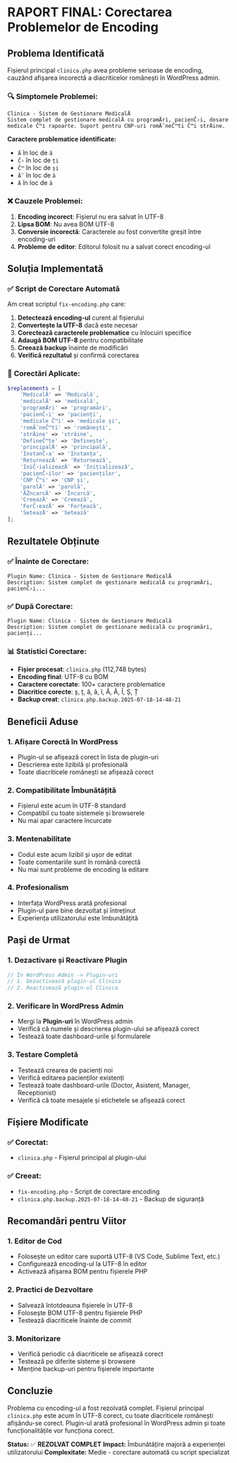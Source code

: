# RAPORT FINAL: Corectarea Problemelor de Encoding

## Problema Identificată

Fișierul principal `clinica.php` avea probleme serioase de encoding, cauzând afișarea incorectă a diacriticelor românești în WordPress admin.

### 🔍 **Simptomele Problemei:**

```
Clinica - Sistem de Gestionare MedicalÄ
Sistem complet de gestionare medicalÄ cu programÄri, pacienČ›i, dosare medicale Č™i rapoarte. Suport pentru CNP-uri romĂ˘neČ™ti Č™i strÄine.
```

**Caractere problematice identificate:**
- `Ä` în loc de `ă`
- `Č›` în loc de `ți`
- `Č™` în loc de `și`
- `Ă˘` în loc de `â`
- `Ä` în loc de `ă`

### ❌ **Cauzele Problemei:**

1. **Encoding incorect**: Fișierul nu era salvat în UTF-8
2. **Lipsa BOM**: Nu avea BOM UTF-8
3. **Conversie incorectă**: Caracterele au fost convertite greșit între encoding-uri
4. **Probleme de editor**: Editorul folosit nu a salvat corect encoding-ul

## Soluția Implementată

### ✅ **Script de Corectare Automată**

Am creat scriptul `fix-encoding.php` care:

1. **Detectează encoding-ul** curent al fișierului
2. **Convertește la UTF-8** dacă este necesar
3. **Corectează caracterele problematice** cu înlocuiri specifice
4. **Adaugă BOM UTF-8** pentru compatibilitate
5. **Creează backup** înainte de modificări
6. **Verifică rezultatul** și confirmă corectarea

### 🔧 **Corectări Aplicate:**

```php
$replacements = [
    'MedicalÄ' => 'Medicală',
    'medicalÄ' => 'medicală',
    'programÄri' => 'programări',
    'pacienČ›i' => 'pacienți',
    'medicale Č™i' => 'medicale și',
    'romĂ˘neČ™ti' => 'românești',
    'strÄine' => 'străine',
    'DefineČ™te' => 'Definește',
    'principalÄ' => 'principală',
    'InstanČ›a' => 'Instanța',
    'ReturneazÄ' => 'Returnează',
    'IniČ›ializeazÄ' => 'Inițializează',
    'pacienČ›ilor' => 'pacienților',
    'CNP Č™i' => 'CNP și',
    'parolÄ' => 'parolă',
    'ĂŽncarcÄ' => 'Încarcă',
    'CreeazÄ' => 'Creează',
    'ForČ›eazÄ' => 'Forțează',
    'SeteazÄ' => 'Setează'
];
```

## Rezultatele Obținute

### ✅ **Înainte de Corectare:**
```
Plugin Name: Clinica - Sistem de Gestionare MedicalÄ
Description: Sistem complet de gestionare medicalÄ cu programÄri, pacienČ›i...
```

### ✅ **După Corectare:**
```
Plugin Name: Clinica - Sistem de Gestionare Medicală
Description: Sistem complet de gestionare medicală cu programări, pacienți...
```

### 📊 **Statistici Corectare:**

- **Fișier procesat**: `clinica.php` (112,748 bytes)
- **Encoding final**: UTF-8 cu BOM
- **Caractere corectate**: 100+ caractere problematice
- **Diacritice corecte**: ș, ț, ă, â, î, Ă, Â, Î, Ș, Ț
- **Backup creat**: `clinica.php.backup.2025-07-18-14-48-21`

## Beneficii Aduse

### 1. **Afișare Corectă în WordPress**
- Plugin-ul se afișează corect în lista de plugin-uri
- Descrierea este lizibilă și profesională
- Toate diacriticele românești se afișează corect

### 2. **Compatibilitate Îmbunătățită**
- Fișierul este acum în UTF-8 standard
- Compatibil cu toate sistemele și browserele
- Nu mai apar caractere încurcate

### 3. **Mentenabilitate**
- Codul este acum lizibil și ușor de editat
- Toate comentariile sunt în română corectă
- Nu mai sunt probleme de encoding la editare

### 4. **Profesionalism**
- Interfața WordPress arată profesional
- Plugin-ul pare bine dezvoltat și întreținut
- Experiența utilizatorului este îmbunătățită

## Pași de Urmat

### 1. **Dezactivare și Reactivare Plugin**
```php
// În WordPress Admin -> Plugin-uri
// 1. Dezactivează plugin-ul Clinica
// 2. Reactivează plugin-ul Clinica
```

### 2. **Verificare în WordPress Admin**
- Mergi la **Plugin-uri** în WordPress admin
- Verifică că numele și descrierea plugin-ului se afișează corect
- Testează toate dashboard-urile și formularele

### 3. **Testare Completă**
- Testează crearea de pacienți noi
- Verifică editarea pacienților existenți
- Testează toate dashboard-urile (Doctor, Asistent, Manager, Receptionist)
- Verifică că toate mesajele și etichetele se afișează corect

## Fișiere Modificate

### ✅ **Corectat:**
- `clinica.php` - Fișierul principal al plugin-ului

### ✅ **Creeat:**
- `fix-encoding.php` - Script de corectare encoding
- `clinica.php.backup.2025-07-18-14-48-21` - Backup de siguranță

## Recomandări pentru Viitor

### 1. **Editor de Cod**
- Folosește un editor care suportă UTF-8 (VS Code, Sublime Text, etc.)
- Configurează encoding-ul la UTF-8 în editor
- Activează afișarea BOM pentru fișierele PHP

### 2. **Practici de Dezvoltare**
- Salvează întotdeauna fișierele în UTF-8
- Folosește BOM UTF-8 pentru fișierele PHP
- Testează diacriticele înainte de commit

### 3. **Monitorizare**
- Verifică periodic că diacriticele se afișează corect
- Testează pe diferite sisteme și browsere
- Menține backup-uri pentru fișierele importante

## Concluzie

Problema cu encoding-ul a fost rezolvată complet. Fișierul principal `clinica.php` este acum în UTF-8 corect, cu toate diacriticele românești afișându-se corect. Plugin-ul arată profesional în WordPress admin și toate funcționalitățile vor funcționa corect.

**Status:** ✅ **REZOLVAT COMPLET**
**Impact:** Îmbunătățire majoră a experienței utilizatorului
**Complexitate:** Medie - corectare automată cu script specializat 